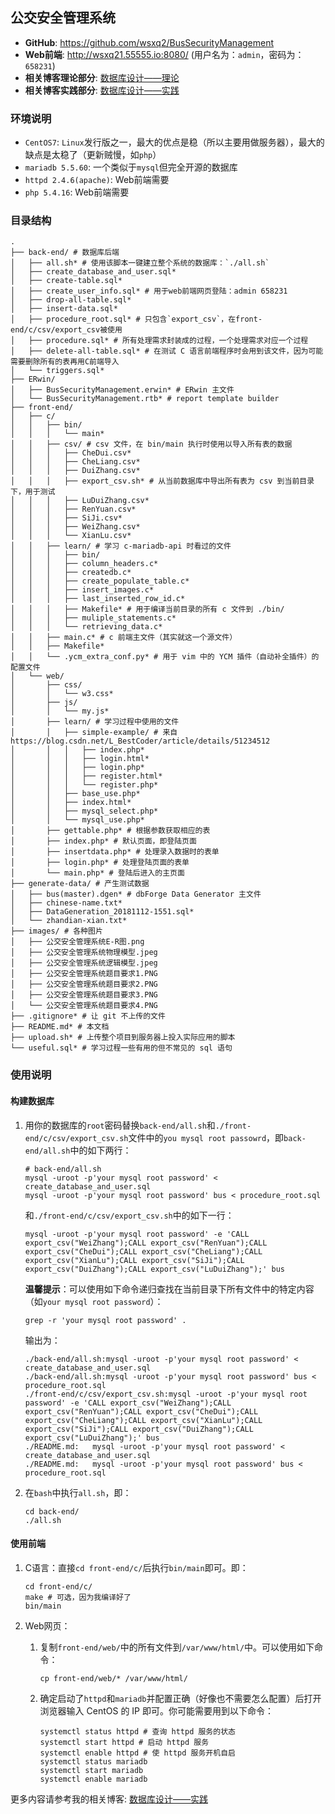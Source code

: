 ## 公交安全管理系统
* **GitHub**: <https://github.com/wsxq2/BusSecurityManagement>
* **Web前端**: <http://wsxq21.55555.io:8080/> (用户名为：`admin`，密码为：`658231`)
* **相关博客理论部分**: [数据库设计——理论](https://wsxq2.55555.io/blog/2018/10/13/数据库设计-理论)
* **相关博客实践部分**: [数据库设计——实践](https://wsxq2.55555.io/blog/2018/10/13/数据库设计-实践)

### 环境说明
* `CentOS7`: `Linux`发行版之一，最大的优点是稳（所以主要用做服务器），最大的缺点是太稳了（更新贼慢，如`php`）
* `mariadb 5.5.60`: 一个类似于`mysql`但完全开源的数据库
* `httpd 2.4.6(apache)`: Web前端需要
* `php 5.4.16`: Web前端需要

### 目录结构

```
.
├── back-end/ # 数据库后端
│   ├── all.sh* # 使用该脚本一键建立整个系统的数据库：`./all.sh`
│   ├── create_database_and_user.sql*
│   ├── create-table.sql*
│   ├── create_user_info.sql* # 用于web前端网页登陆：admin 658231
│   ├── drop-all-table.sql* 
│   ├── insert-data.sql*
│   ├── procedure_root.sql* # 只包含`export_csv`，在front-end/c/csv/export_csv被使用
│   ├── procedure.sql* # 所有处理需求封装成的过程，一个处理需求对应一个过程
│   ├── delete-all-table.sql* # 在测试 C 语言前端程序时会用到该文件，因为可能需要删除所有的表再用C前端导入
│   └── triggers.sql*
├── ERwin/
│   ├── BusSecurityManagement.erwin* # ERwin 主文件
│   └── BusSecurityManagement.rtb* # report template builder
├── front-end/
│   ├── c/
│   │   ├── bin/
│   │   │   └── main*
│   │   ├── csv/ # csv 文件，在 bin/main 执行时使用以导入所有表的数据
│   │   │   ├── CheDui.csv*
│   │   │   ├── CheLiang.csv*
│   │   │   ├── DuiZhang.csv*
│   │   │   ├── export_csv.sh* # 从当前数据库中导出所有表为 csv 到当前目录下，用于测试
│   │   │   ├── LuDuiZhang.csv*
│   │   │   ├── RenYuan.csv*
│   │   │   ├── SiJi.csv*
│   │   │   ├── WeiZhang.csv*
│   │   │   └── XianLu.csv*
│   │   ├── learn/ # 学习 c-mariadb-api 时看过的文件
│   │   │   ├── bin/
│   │   │   ├── column_headers.c*
│   │   │   ├── createdb.c*
│   │   │   ├── create_populate_table.c*
│   │   │   ├── insert_images.c*
│   │   │   ├── last_inserted_row_id.c*
│   │   │   ├── Makefile* # 用于编译当前目录的所有 c 文件到 ./bin/
│   │   │   ├── muliple_statements.c*
│   │   │   └── retrieving_data.c*
│   │   ├── main.c* # c 前端主文件（其实就这一个源文件）
│   │   ├── Makefile*
│   │   └── .ycm_extra_conf.py* # 用于 vim 中的 YCM 插件（自动补全插件）的配置文件
│   └── web/
│       ├── css/
│       │   └── w3.css*
│       ├── js/
│       │   └── my.js*
│       ├── learn/ # 学习过程中使用的文件
│       │   ├── simple-example/ # 来自 https://blog.csdn.net/L_BestCoder/article/details/51234512
│       │   │   ├── index.php*
│       │   │   ├── login.html*
│       │   │   ├── login.php*
│       │   │   ├── register.html*
│       │   │   └── register.php*
│       │   ├── base_use.php*
│       │   ├── index.html*
│       │   ├── mysql_select.php*
│       │   └── mysql_use.php*
│       ├── gettable.php* # 根据参数获取相应的表
│       ├── index.php* # 默认页面，即登陆页面
│       ├── insertdata.php* # 处理录入数据时的表单
│       ├── login.php* # 处理登陆页面的表单
│       └── main.php* # 登陆后进入的主页面
├── generate-data/ # 产生测试数据
│   ├── bus(master).dgen* # dbForge Data Generator 主文件
│   ├── chinese-name.txt*
│   ├── DataGeneration_20181112-1551.sql*
│   └── zhandian-xian.txt*
├── images/ # 各种图片
│   ├── 公交安全管理系统E-R图.png
│   ├── 公交安全管理系统物理模型.jpeg
│   ├── 公交安全管理系统逻辑模型.jpeg
│   ├── 公交安全管理系统题目要求1.PNG
│   ├── 公交安全管理系统题目要求2.PNG
│   ├── 公交安全管理系统题目要求3.PNG
│   └── 公交安全管理系统题目要求4.PNG
├── .gitignore* # 让 git 不上传的文件
├── README.md* # 本文档
├── upload.sh* # 上传整个项目到服务器上投入实际应用的脚本
└── useful.sql* # 学习过程一些有用的但不常见的 sql 语句
```

### 使用说明
#### 构建数据库
1. 用你的数据库的`root`密码替换`back-end/all.sh`和`./front-end/c/csv/export_csv.sh`文件中的`you mysql root passowrd`，即`back-end/all.sh`中的如下两行：
   ```
   # back-end/all.sh
   mysql -uroot -p'your mysql root password' < create_database_and_user.sql
   mysql -uroot -p'your mysql root password' bus < procedure_root.sql
   ```
   和`./front-end/c/csv/export_csv.sh`中的如下一行：
   ```
   mysql -uroot -p'your mysql root password' -e 'CALL export_csv("WeiZhang");CALL export_csv("RenYuan");CALL export_csv("CheDui");CALL export_csv("CheLiang");CALL export_csv("XianLu");CALL export_csv("SiJi");CALL export_csv("DuiZhang");CALL export_csv("LuDuiZhang");' bus
   ```
   **温馨提示**：可以使用如下命令递归查找在当前目录下所有文件中的特定内容（如`your mysql root password`）：
   ```
   grep -r 'your mysql root password' .
   ```
   输出为：
   ```
   ./back-end/all.sh:mysql -uroot -p'your mysql root password' < create_database_and_user.sql
   ./back-end/all.sh:mysql -uroot -p'your mysql root password' bus < procedure_root.sql
   ./front-end/c/csv/export_csv.sh:mysql -uroot -p'your mysql root password' -e 'CALL export_csv("WeiZhang");CALL export_csv("RenYuan");CALL export_csv("CheDui");CALL export_csv("CheLiang");CALL export_csv("XianLu");CALL export_csv("SiJi");CALL export_csv("DuiZhang");CALL export_csv("LuDuiZhang");' bus
   ./README.md:   mysql -uroot -p'your mysql root password' < create_database_and_user.sql
   ./README.md:   mysql -uroot -p'your mysql root password' bus < procedure_root.sql
   ```
   
   
   
2. 在`bash`中执行`all.sh`，即：
   ```
   cd back-end/
   ./all.sh
   ```
   

#### 使用前端
1. C语言：直接`cd front-end/c/`后执行`bin/main`即可。即：
   ```
   cd front-end/c/
   make # 可选，因为我编译好了
   bin/main
   ```
   
2. Web网页：
   1. 复制`front-end/web/`中的所有文件到`/var/www/html/`中。可以使用如下命令：
      ```
      cp front-end/web/* /var/www/html/
      ```
      
   2. 确定启动了`httpd`和`mariadb`并配置正确（好像也不需要怎么配置）后打开浏览器输入 CentOS 的 IP 即可。你可能需要用到以下命令：
      ```
      systemctl status httpd # 查询 httpd 服务的状态
      systemctl start httpd # 启动 httpd 服务
      systemctl enable httpd # 使 httpd 服务开机自启
      systemctl status mariadb
      systemctl start mariadb
      systemctl enable mariadb
      ```

更多内容请参考我的相关博客: [数据库设计——实践](https://wsxq2.55555.io/blog/2018/10/13/数据库设计-实践)

